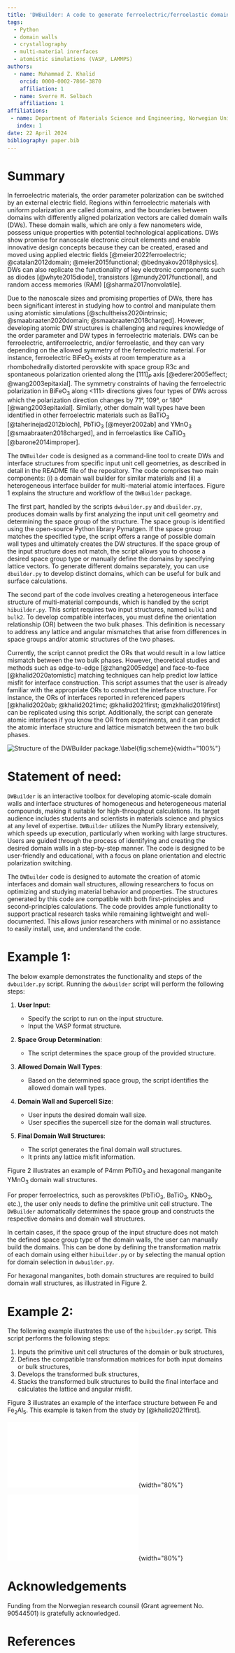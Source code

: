 ```yaml
---
title: 'DWBuilder: A code to generate ferroelectric/ferroelastic domain walls and multi-material atomic interface structures'
tags:
  - Python
  - domain walls
  - crystallography
  - multi-material inrerfaces
  - atomistic simulations (VASP, LAMMPS)
authors:
  - name: Muhammad Z. Khalid
    orcid: 0000-0002-7866-3870
    affiliation: 1
  - name: Sverre M. Selbach
    affiliation: 1
affiliations:
 - name: Department of Materials Science and Engineering, Norwegian University of Science and Technology, Trondheim, Norway
   index: 1
date: 22 April 2024
bibliography: paper.bib
---
```


# Summary

In ferroelectric materials, the order parameter polarization can be switched by an external electric field. Regions within ferroelectric materials with uniform polarization are called domains, and the boundaries between  domains with differently aligned polarization vectors are called domain walls (DWs). These domain walls, which are only a few nanometers wide, possess unique properties with potential technological applications. DWs show promise for nanoscale electronic circuit elements and enable innovative design concepts because they can be created, erased and moved using applied electric fields [@meier2022ferroelectric; @catalan2012domain; @meier2015functional; @bednyakov2018physics]. DWs can also replicate the functionality of key electronic components such as diodes [@whyte2015diode], transistors [@mundy2017functional], and random access memories (RAM) [@sharma2017nonvolatile].

Due to the nanoscale sizes and promising properties of DWs, there has been significant interest in studying how to control and manipulate them using atomistic simulations [@schultheiss2020intrinsic; @smaabraaten2020domain; @smaabraaten2018charged]. However, developing atomic DW structures is challenging and requires knowledge of the order parameter and DW types in ferroelectric materials. DWs can be ferroelectric, antiferroelectric, and/or ferroelastic, and they can vary depending on the allowed symmetry of the ferroelectric material. For instance, ferroelectric BiFeO$_3$ exists at room temperature as a rhombohedrally distorted perovskite with space group R3c and spontaneous polarization oriented along the [111]$_P$ axis [@ederer2005effect; @wang2003epitaxial]. The symmetry constraints of having the ferroelectric polarization in BiFeO$_3$ along <111> directions gives four types of DWs across which the polarization direction changes by 71°, 109°, or 180° [@wang2003epitaxial]. Similarly, other domain wall types have been identified in other ferroelectric materials such as BaTiO$_3$ [@taherinejad2012bloch], PbTiO$_3$ [@meyer2002ab] and YMnO$_3$ [@smaabraaten2018charged], and in ferroelastics like CaTiO$_3$ [@barone2014improper].

The ``DWBuilder`` code is designed as a command-line tool to create DWs and interface structures from specific input unit cell geometries, as described in detail in the README file of the repository. The code comprises two main components: (i) a domain wall builder for similar materials and (ii) a heterogeneous interface builder for multi-material atomic interfaces. Figure 1 explains the structure and workflow of the ``DWBuilder`` package. 

The first part, handled by the scripts ``dwbuilder.py`` and ``dbuilder.py``,  produces domain walls by first analyzing the input unit cell geometry and determining the space group of the structure. The space group is identified using the open-source Python library Pymatgen. If the space group matches the specified type, the script offers a range of possible domain wall types and ultimately creates the DW structures. If the space group of the input structure does not match, the script allows you to choose a desired space group type or manually define the domains by specifying lattice vectors. To generate different domains separately, you can use ``dbuilder.py`` to develop distinct domains, which can be useful for bulk and surface calculations.
  
 The second part of the code involves creating a heterogeneous interface structure of multi-material compounds, which is handled by the script ``hibuilder.py``. This script requires two input structures, named ``bulk1`` and ``bulk2``. To develop compatible interfaces, you must define the orientation relationship (OR) between the two bulk phases. This definition is necessary to address any lattice and angular mismatches that arise from differences in space groups and/or atomic structures of the two phases. 

Currently, the script cannot predict the ORs that would result in a low lattice mismatch between the two bulk phases. However, theoretical studies and methods such as edge-to-edge [@zhang2005edge] and face-to-face [@khalid2020atomistic] matching techniques can help predict low lattice misfit for interface construction. This script assumes that the user is already familiar with the appropriate ORs to construct the interface structure. For instance, the ORs of interfaces reported in referenced papers  [@khalid2020ab; @khalid2021imc; @khalid2021first; @mzkhalid2019first] can be replicated using this script. Additionally, the script can generate atomic interfaces if you know the OR from experiments, and it can predict the atomic interface structure and lattice mismatch between the two bulk phases.

 ![Structure of the `DWBuilder` package.\label{fig:scheme}](dwbuilder.png){width="100%"}

# Statement of need:
``DWBuilder`` is an interactive toolbox for developing atomic-scale domain walls and interface structures of homogeneous and heterogeneous material compounds, making it suitable for high-throughput calculations. Its target audience includes students and scientists in materials science and physics at any level of expertise. ``DWBuilder`` utilizes the NumPy library extensively, which speeds up execution, particularly when working with large structures. Users are guided through the process of identifying and creating the desired domain walls in a step-by-step manner. The code is designed to be user-friendly and educational, with a focus on plane orientation and electric polarization switching.

The ``DWBuilder`` code is designed to automate the creation of atomic interfaces and domain wall structures, allowing researchers to focus on optimizing and studying material behavior and properties. The structures generated by this code are compatible with both first-principles and second-principles calculations. The code provides ample functionality to support practical research tasks while remaining lightweight and well-documented. This allows junior researchers with minimal or no assistance to easily install, use, and understand the code.

# Example 1:

The below example demonstrates the functionality and steps of the `dwbuilder.py` script. Running the `dwbuilder` script will perform the following steps:

1. **User Input**:
    - Specify the script to run on the input structure.
    - Input the VASP format structure.

2. **Space Group Determination**:
    - The script determines the space group of the provided structure.

3. **Allowed Domain Wall Types**:
    - Based on the determined space group, the script identifies the allowed domain wall types.

4. **Domain Wall and Supercell Size**:
    - User inputs the desired domain wall size.
    - User specifies the supercell size for the domain wall structures.

5. **Final Domain Wall Structures**:
    - The script generates the final domain wall structures.
    - It prints any lattice misfit information.

Figure 2 illustrates an example of P4mm PbTiO$_3$ and hexagonal manganite YMnO$_3$ domain wall structures.

For proper ferroelectrics, such as perovskites (PbTiO$_3$, BaTiO$_3$, KNbO$_3$, etc.), the user only needs to define the primitive unit cell structure. The `DWBuilder` automatically determines the space group and constructs the respective domains and domain wall structures.

In certain cases, if the space group of the input structure does not match the defined space group type of the domain walls, the user can manually build the domains. This can be done by defining the transformation matrix of each domain using either `hibuilder.py` or by selecting the manual option for domain selection in `dwbuilder.py`.

For hexagonal manganites, both domain structures are required to build domain wall structures, as illustrated in Figure 2.

# Example 2:

The following example illustrates the use of the `hibuilder.py` script. This script performs the following steps:

1. Inputs the primitive unit cell structures of the domain or bulk structures,
2. Defines the compatible transformation matrices for both input domains or bulk structures,
3. Develops the transformed bulk structures,
4. Stacks the transformed bulk structures to build the final interface and calculates the lattice and angular misfit.

Figure 3 illustrates an example of the interface structure between Fe and Fe$_2$Al$_5$. This example is taken from the study by [@khalid2021first]. 

![Illustration of domain wall structures in PbTiO$_3$ and YMnO$_3$ using the `dwbuilder.py` script. PbTiO$_3$, a proper ferroelectric belonging to the tetragonal P4mm space group, exhibits a polar axis along the c-axis in the primitive unit cell structure, as shown in (a). The `DWBuilder` script automatically determines the space group and constructs the (b) T90 and (c) T180 domain wall structures. For YMnO$_3$, with two domain structures, (d) am and (e) bp, both exhibiting polarization along the $\pm c$-axis, the script generates (f) neutral domain walls by stacking the domains along the b-axis and (g) charged domain walls by stacking them along the c-axis.](dwbuilder-example.pdf){width="80%"}


![Illustration of the `hibuilder.py` script used to build the interface structures between (a) Fe and (b) Fe$_2$Al$_5$. The transformed bulk structures are shown in (c) and (d) respectively. The final interface structure is created by stacking the transformed bulk phases so that Fe$_{[22-2]}$ is parallel to Fe$_2$Al$_5$$_{[100]}$. (e) The interface structure can be further optimized by defining the optimal distance between the two bulk phases.](hibuild-example.pdf){width="80%"}

# Acknowledgements

Funding from the Norwegian research counsil  (Grant agreement No. 90544501) is gratefully acknowledged.

# References




